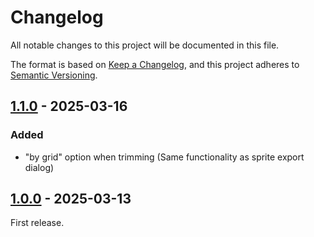 # Changelog

All notable changes to this project will be documented in this file.

The format is based on [Keep a Changelog](https://keepachangelog.com/en/1.1.0/),
and this project adheres to [Semantic Versioning](https://semver.org/spec/v2.0.0.html).

## [1.1.0] - 2025-03-16

### Added

- "by grid" option when trimming (Same functionality as sprite export dialog)

## [1.0.0] - 2025-03-13

First release.

[1.1.0]: https://github.com/aleokdev/aseprite-export-group/compare/v1.0.0...v1.1.0
[1.0.0]: https://github.com/aleokdev/aseprite-export-group/tag/v1.0.0